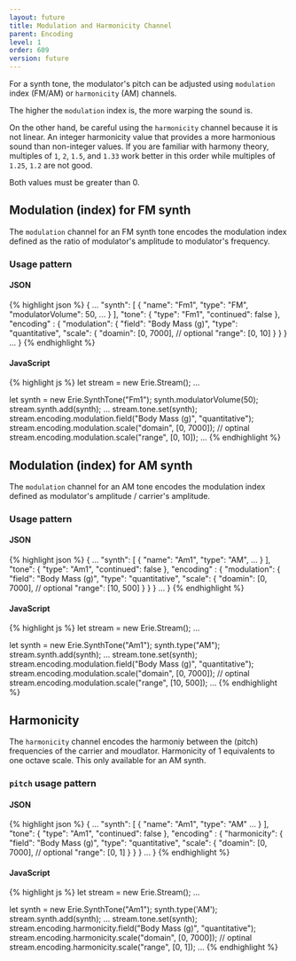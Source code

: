 ```yaml
---
layout: future
title: Modulation and Harmonicity Channel
parent: Encoding
level: 1
order: 609
version: future
---
```


For a synth tone, the modulator's pitch can be adjusted using `modulation` index (FM/AM) or `harmonicity` (AM) channels.

The higher the `modulation` index is, the more warping the sound is.

On the other hand, be careful using the `harmonicity` channel because it is not linear.
An integer harmonicity value that provides a more harmonious sound than non-integer values.
If you are familiar with harmony theory, multiples of `1`, `2`, `1.5`, and `1.33` work better in this order
while multiples of `1.25`, `1.2` are not good.

Both values must be greater than 0.

## Modulation (index) for FM synth

The `modulation` channel for an FM synth tone encodes the modulation index defined as the ratio of modulator's amplitude to modulator's frequency.

### Usage pattern

<code-groups>
<code-group>
<h4>JSON</h4>
{% highlight json %}
{
  ...
  "synth": [
    {
      "name": "Fm1",
      "type": "FM",
      "modulatorVolume": 50,
      ...
    }
  ],
  "tone": {
    "type": "Fm1",
    "continued": false
  },
  "encoding" : {
    "modulation": {
      "field": "Body Mass (g)",
      "type": "quantitative",
      "scale": {
        "doamin": [0, 7000], // optional
        "range": [0, 10]
      }
    }
  }
  ...
}
{% endhighlight %}
</code-group>
<code-group>
<h4>JavaScript</h4>
{% highlight js %}
let stream = new Erie.Stream();
...

let synth = new Erie.SynthTone("Fm1");
synth.modulatorVolume(50);
stream.synth.add(synth);
...
stream.tone.set(synth);
stream.encoding.modulation.field("Body Mass (g)", "quantitative");
stream.encoding.modulation.scale("domain", [0, 7000]); // optinal
stream.encoding.modulation.scale("range", [0, 10]);
...
{% endhighlight %}
</code-group>
</code-groups>

<!-- todo: example -->

## Modulation (index) for AM synth

The `modulation` channel for an AM tone encodes the modulation index defined as modulator's amplitude / carrier's amplitude.

### Usage pattern

<code-groups>
<code-group>
<h4>JSON</h4>
{% highlight json %}
{
  ...
  "synth": [
    {
      "name": "Am1",
      "type": "AM",
      ...
    }
  ],
  "tone": {
    "type": "Am1",
    "continued": false
  },
  "encoding" : {
    "modulation": {
      "field": "Body Mass (g)",
      "type": "quantitative",
      "scale": {
        "doamin": [0, 7000], // optional
        "range": [10, 500]
      }
    }
  }
  ...
}
{% endhighlight %}
</code-group>
<code-group>
<h4>JavaScript</h4>
{% highlight js %}
let stream = new Erie.Stream();
...

let synth = new Erie.SynthTone("Am1");
synth.type("AM");
stream.synth.add(synth);
...
stream.tone.set(synth);
stream.encoding.modulation.field("Body Mass (g)", "quantitative");
stream.encoding.modulation.scale("domain", [0, 7000]); // optinal
stream.encoding.modulation.scale("range", [10, 500]);
...
{% endhighlight %}
</code-group>
</code-groups>

<!-- todo: example -->

## Harmonicity

The `harmonicity` channel encodes the harmoniy between the (pitch) frequencies of the carrier and moudlator.
Harmonicity of 1 equivalents to one octave scale.
This only available for an AM synth.

### `pitch` usage pattern

<code-groups>
<code-group>
<h4>JSON</h4>
{% highlight json %}
{
  ...
  "synth": [
    {
      "name": "Am1",
      "type": "AM"
      ...
    }
  ],
  "tone": {
    "type": "Am1",
    "continued": false
  },
  "encoding" : {
    "harmonicity": {
      "field": "Body Mass (g)",
      "type": "quantitative",
      "scale": {
        "doamin": [0, 7000], // optional
        "range": [0, 1]
      }
    }
  }
  ...
}
{% endhighlight %}
</code-group>
<code-group>
<h4>JavaScript</h4>
{% highlight js %}
let stream = new Erie.Stream();
...

let synth = new Erie.SynthTone("Am1");
synth.type('AM');
stream.synth.add(synth);
...
stream.tone.set(synth);
stream.encoding.harmonicity.field("Body Mass (g)", "quantitative");
stream.encoding.harmonicity.scale("domain", [0, 7000]); // optinal
stream.encoding.harmonicity.scale("range", [0, 1]);
...
{% endhighlight %}
</code-group>
</code-groups>

<!-- todo: example -->